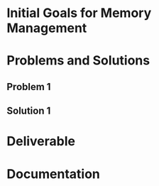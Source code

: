 # Initial Goals for Memory Management

# Problems and Solutions

## Problem 1

## Solution 1

# Deliverable

# Documentation